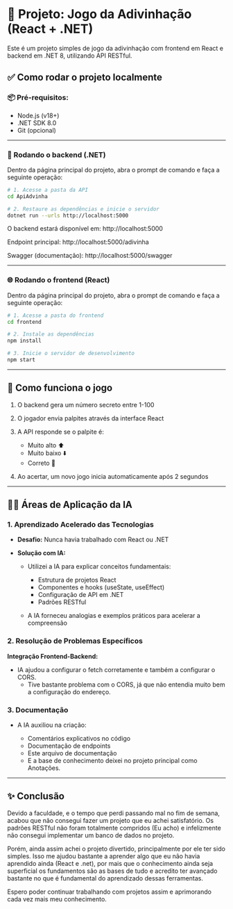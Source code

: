 
# 🎯 Projeto: Jogo da Adivinhação (React + .NET)

Este é um projeto simples de jogo da adivinhação com frontend em React e backend em .NET 8, utilizando API RESTful.

## ✅ Como rodar o projeto localmente

### 📦 Pré-requisitos:

- Node.js (v18+)
- .NET SDK 8.0
- Git (opcional)

---

### 🚀 Rodando o backend (.NET)

Dentro da página principal do projeto, abra o prompt de comando e faça a seguinte operação:

```bash
# 1. Acesse a pasta da API
cd ApiAdvinha

# 2. Restaure as dependências e inicie o servidor
dotnet run --urls http://localhost:5000
```

O backend estará disponível em: http://localhost:5000

Endpoint principal: http://localhost:5000/adivinha

Swagger (documentação): http://localhost:5000/swagger

---

### 🌐 Rodando o frontend (React)

Dentro da página principal do projeto, abra o prompt de comando e faça a seguinte operação:

```bash
# 1. Acesse a pasta do frontend
cd frontend

# 2. Instale as dependências
npm install

# 3. Inicie o servidor de desenvolvimento
npm start
```

---

## 🧠 Como funciona o jogo

1. O backend gera um número secreto entre 1-100
2. O jogador envia palpites através da interface React
3. A API responde se o palpite é:

   - Muito alto ⬆️
   - Muito baixo ⬇️
   - Correto 🎉
4. Ao acertar, um novo jogo inicia automaticamente após 2 segundos

---

## 🤖🚀 Áreas de Aplicação da IA

### 1. **Aprendizado Acelerado das Tecnologias**

- **Desafio:** Nunca havia trabalhado com React ou .NET
- **Solução com IA:**

  - Utilizei a IA para explicar conceitos fundamentais:

    - Estrutura de projetos React
    - Componentes e hooks (useState, useEffect)
    - Configuração de API em .NET
    - Padrões RESTful
  - A IA forneceu analogias e exemplos práticos para acelerar a compreensão

### 2. **Resolução de Problemas Específicos**

**Integração Frontend-Backend:**

- IA ajudou a configurar o fetch corretamente e também a configurar o CORS.
  - Tive bastante problema com o CORS, já que não entendia muito bem a configuração do endereço.

### 3. **Documentação**

- A IA auxiliou na criação:

  - Comentários explicativos no código
  - Documentação de endpoints
  - Este arquivo de documentação
  - E a base de conhecimento deixei no projeto principal como Anotações.

---

## ✨ Conclusão

Devido a faculdade, e o tempo que perdi passando mal no fim de semana, acabou que não consegui fazer um projeto que eu achei satisfatório. Os padrões RESTful não foram totalmente compridos (Eu acho) e infelizmente não consegui implementar um banco de dados no projeto.

Porém, ainda assim achei o projeto divertido, principalmente por ele ter sido simples. Isso me ajudou bastante a aprender algo que eu não havia aprendido ainda (React e .net), por mais que o conhecimento ainda seja superficial os fundamentos são as bases de tudo e acredito ter avançado bastante no que é fundamental do aprendizado dessas ferramentas.

Espero poder continuar trabalhando com projetos assim e aprimorando cada vez mais meu conhecimento.

